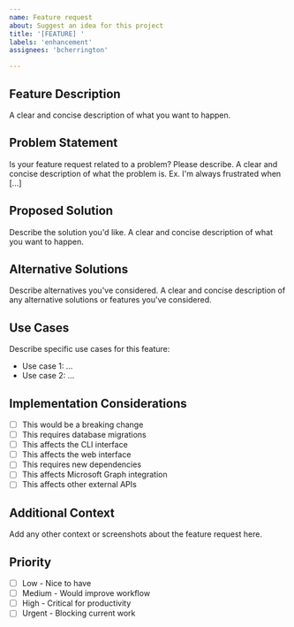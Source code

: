 ```yaml
---
name: Feature request
about: Suggest an idea for this project
title: '[FEATURE] '
labels: 'enhancement'
assignees: 'bcherrington'

---
```


## Feature Description

A clear and concise description of what you want to happen.

## Problem Statement

Is your feature request related to a problem? Please describe.
A clear and concise description of what the problem is. Ex. I'm always frustrated when [...]

## Proposed Solution

Describe the solution you'd like.
A clear and concise description of what you want to happen.

## Alternative Solutions

Describe alternatives you've considered.
A clear and concise description of any alternative solutions or features you've considered.

## Use Cases

Describe specific use cases for this feature:
- Use case 1: ...
- Use case 2: ...

## Implementation Considerations

- [ ] This would be a breaking change
- [ ] This requires database migrations
- [ ] This affects the CLI interface
- [ ] This affects the web interface
- [ ] This requires new dependencies
- [ ] This affects Microsoft Graph integration
- [ ] This affects other external APIs

## Additional Context

Add any other context or screenshots about the feature request here.

## Priority

- [ ] Low - Nice to have
- [ ] Medium - Would improve workflow
- [ ] High - Critical for productivity
- [ ] Urgent - Blocking current work
